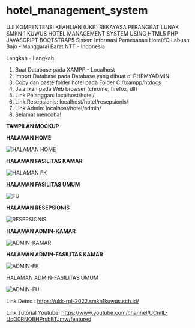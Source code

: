 # hotel_management_system
UJI KOMPENTENSI KEAHLIAN (UKK) REKAYASA PERANGKAT LUNAK SMKN 1 KUWUS 
HOTEL MANAGEMENT SYSTEM USING HTML5 PHP JAVASCRIPT BOOTSTRAP5
Sistem Informasi Pemesanan HotelYO Labuan Bajo - Manggarai Barat NTT - Indonesia

Langkah - Langkah
1. Buat Database pada XAMPP - Localhost
2. Import Database pada Database yang dibuat di PHPMYADMIN
3. Copy dan paste folder hotel pada Folder C://xampp/htdocs
4. Jalankan pada Web browser (chrome, firefox, dll)
5. Link Pelanggan: localhost/hotel/
6. Link Resepsionis: localhost/hotel/resepsionis/
7. Link Admin: localhost/hotel/admin/
8. Selamat mencoba! 

**TAMPILAN MOCKUP**

**HALAMAN HOME**

![HALAMAN HOME](https://user-images.githubusercontent.com/88584119/160518760-b4ac1820-3d33-4af2-ac90-eeccb10fa995.jpg)

**HALAMAN FASILITAS KAMAR**

![HALAMAN FK](https://user-images.githubusercontent.com/88584119/160518806-1c380a98-a46a-4388-b596-d1ae875c6305.jpg)

**HALAMAN FASILITAS UMUM**

![FU](https://user-images.githubusercontent.com/88584119/160518850-b4e91032-e856-4c9d-bf22-42c73b73b010.jpg)

**HALAMAN RESEPSIONIS**

![RESEPSIONIS](https://user-images.githubusercontent.com/88584119/160518885-a98cbcce-08e8-4c58-8339-0e136cdb7fc8.jpg)

**HALAMAN ADMIN-KAMAR**

![ADMIN-KAMAR](https://user-images.githubusercontent.com/88584119/160518931-4ccbb4eb-780d-4f32-8693-c7e666e758bd.jpg)

**HALAMAN ADMIN-FASILITAS KAMAR**

![ADMIN-FK](https://user-images.githubusercontent.com/88584119/160519004-d08b6094-8ca3-4370-9eb4-861aca3db9e9.jpg)

HALAMAN ADMIN-FASILITAS UMUM

![ADMIN-FU](https://user-images.githubusercontent.com/88584119/160519045-37c1d3dd-aa91-44ba-8bde-746eda225c4f.jpg)



Link Demo : https://ukk-rpl-2022.smkn1kuwus.sch.id/

Link Tutorial Youtube:
https://www.youtube.com/channel/UCmIL-UoO0RNQBHPrsbBTJmw/featured




